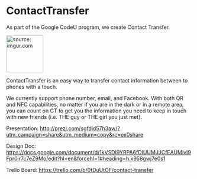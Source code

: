 # ContactTransfer

As part of the Google CodeU program, we create Contact Transfer. 

<a href="http://imgur.com/GloEK19"><img src="http://i.imgur.com/GloEK19.png?1" title="source: imgur.com" height="100" width="100"/></a>


ContactTransfer is an easy way to  transfer contact information between to phones with a touch. 

We currently support phone number, email, and Facebook. With both QR and NFC capabilities, no matter if you are in the dark or in a remote area, you can count on CT to get you the information you need to keep in touch with new friends (i.e. THE guy or THE girl you just met).

Presentation:
http://prezi.com/sgfdjd57h3aw/?utm_campaign=share&utm_medium=copy&rc=ex0share

Design Doc:
https://docs.google.com/document/d/1kVSDI9YRPA6fDIUUMJJCfEAUMivI9Fpr0ir7c7eZ9Mo/edit?hl=en&forcehl=1#heading=h.x958gwj7e0s1

Trello Board:
https://trello.com/b/0tDuUtOF/contact-transfer
